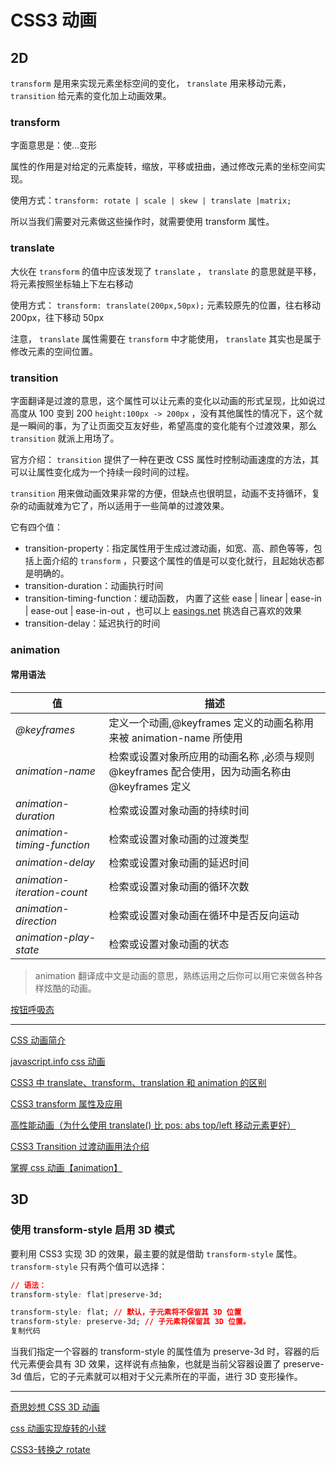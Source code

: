 # CSS3 动画

## 2D

`transform` 是用来实现元素坐标空间的变化， `translate` 用来移动元素， `transition` 给元素的变化加上动画效果。

### transform

字面意思是：使…变形

属性的作用是对给定的元素旋转，缩放，平移或扭曲，通过修改元素的坐标空间实现。

使用方式：`transform: rotate | scale | skew | translate |matrix;`

所以当我们需要对元素做这些操作时，就需要使用 transform 属性。

### translate

大伙在 `transform` 的值中应该发现了 `translate` ， `translate` 的意思就是平移，将元素按照坐标轴上下左右移动

使用方式： `transform: translate(200px,50px);` 元素较原先的位置，往右移动 200px，往下移动 50px

注意， `translate` 属性需要在 `transform` 中才能使用， `translate` 其实也是属于修改元素的空间位置。

### transition

字面翻译是过渡的意思，这个属性可以让元素的变化以动画的形式呈现，比如说过高度从 100 变到 200 `height:100px -> 200px` ，没有其他属性的情况下，这个就是一瞬间的事，为了让页面交互友好些，希望高度的变化能有个过渡效果，那么 `transition` 就派上用场了。

官方介绍： `transition` 提供了一种在更改 CSS 属性时控制动画速度的方法，其可以让属性变化成为一个持续一段时间的过程。

`transition` 用来做动画效果非常的方便，但缺点也很明显，动画不支持循环，复杂的动画就难为它了，所以适用于一些简单的过渡效果。

它有四个值：

- transition-property：指定属性用于生成过渡动画，如宽、高、颜色等等，包括上面介绍的 `transform` ，只要这个属性的值是可以变化就行，且起始状态都是明确的。
- transition-duration：动画执行时间
- transition-timing-function：缓动函数， 内置了这些 ease | linear | ease-in | ease-out | ease-in-out ，也可以上 [easings.net](https://easings.net/) 挑选自己喜欢的效果
- transition-delay：延迟执行的时间

### animation

#### 常用语法

| 值                          | 描述                                                                                         |
| --------------------------- | -------------------------------------------------------------------------------------------- |
| _@keyframes_                | 定义一个动画,@keyframes 定义的动画名称用来被 animation-name 所使用                           |
| _animation-name_            | 检索或设置对象所应用的动画名称 ,必须与规则@keyframes 配合使用，因为动画名称由@keyframes 定义 |
| _animation-duration_        | 检索或设置对象动画的持续时间                                                                 |
| _animation-timing-function_ | 检索或设置对象动画的过渡类型                                                                 |
| _animation-delay_           | 检索或设置对象动画的延迟时间                                                                 |
| _animation-iteration-count_ | 检索或设置对象动画的循环次数                                                                 |
| _animation-direction_       | 检索或设置对象动画在循环中是否反向运动                                                       |
| _animation-play-state_      | 检索或设置对象动画的状态                                                                     |

> animation 翻译成中文是动画的意思，熟练运用之后你可以用它来做各种各样炫酷的动画。

[按钮呼吸态](https://juejin.cn/post/6896487557497323534)

---

[CSS 动画简介](https://www.ruanyifeng.com/blog/2014/02/css_transition_and_animation.html)

[javascript.info css 动画](https://zh.javascript.info/css-animations)

[CSS3 中 translate、transform、translation 和 animation 的区别](https://juejin.cn/post/6844903783676248072)

[CSS3 transform 属性及应用](https://juejin.cn/post/6844903464980447245)

[高性能动画（为什么使用 translate() 比 pos: abs top/left 移动元素更好）](https://juejin.cn/post/6844904077394984968)

[CSS3 Transition 过渡动画用法介绍](https://juejin.cn/post/6844904020729921543)

[掌握 css 动画【animation】](https://juejin.cn/post/6844903974408028167)

## 3D

### 使用 transform-style 启用 3D 模式

要利用 CSS3 实现 3D 的效果，最主要的就是借助 `transform-style` 属性。`transform-style` 只有两个值可以选择：

```CSS
// 语法：
transform-style: flat|preserve-3d;

transform-style: flat; // 默认，子元素将不保留其 3D 位置
transform-style: preserve-3d; // 子元素将保留其 3D 位置。
复制代码
```

当我们指定一个容器的 transform-style 的属性值为 preserve-3d 时，容器的后代元素便会具有 3D 效果，这样说有点抽象，也就是当前父容器设置了 preserve-3d 值后，它的子元素就可以相对于父元素所在的平面，进行 3D 变形操作。

---

[奇思妙想 CSS 3D 动画](https://juejin.cn/post/6999801808637919239)

[css 动画实现旋转的小球](https://juejin.cn/post/7059015996484354079)

[CSS3-转换之 rotate](https://juejin.cn/post/6844903919001272328)
